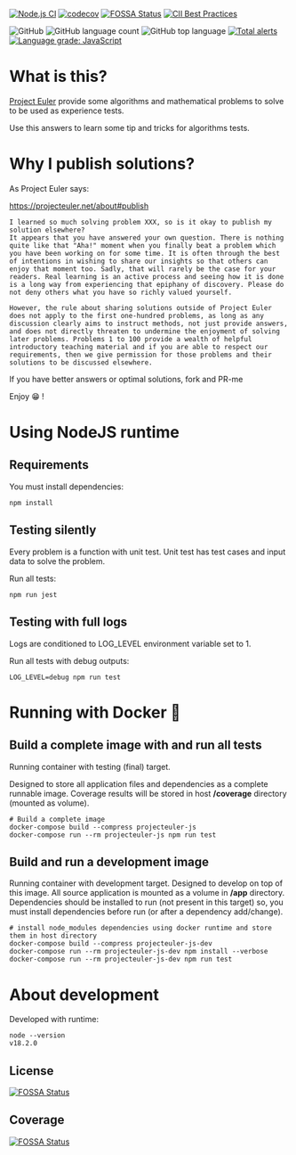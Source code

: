 [![Node.js CI](https://github.com/sir-gon/projecteuler-js/actions/workflows/node.js.yml/badge.svg)](https://github.com/sir-gon/projecteuler-js/actions/workflows/node.js.yml) [![codecov](https://codecov.io/gh/sir-gon/projecteuler-js/branch/main/graph/badge.svg?token=TBP53GERMA)](https://codecov.io/gh/sir-gon/projecteuler-js) 
[![FOSSA Status](https://app.fossa.com/api/projects/git%2Bgithub.com%2Fsir-gon%2Fprojecteuler-js.svg?type=shield)](https://app.fossa.com/projects/git%2Bgithub.com%2Fsir-gon%2Fprojecteuler-js?ref=badge_shield) [![CII Best Practices](https://bestpractices.coreinfrastructure.org/projects/6198/badge)](https://bestpractices.coreinfrastructure.org/projects/6198)

![GitHub](https://img.shields.io/github/license/sir-gon/projecteuler-js) ![GitHub language count](https://img.shields.io/github/languages/count/sir-gon/projecteuler-js) ![GitHub top language](https://img.shields.io/github/languages/top/sir-gon/projecteuler-js) [![Total alerts](https://img.shields.io/lgtm/alerts/g/sir-gon/projecteuler-js.svg?logo=lgtm&logoWidth=18)](https://lgtm.com/projects/g/sir-gon/projecteuler-js/alerts/) [![Language grade: JavaScript](https://img.shields.io/lgtm/grade/javascript/g/sir-gon/projecteuler-js.svg?logo=lgtm&logoWidth=18)](https://lgtm.com/projects/g/sir-gon/projecteuler-js/context:javascript)

# What is this?

[Project Euler](https://projecteuler.net/) provide some algorithms and mathematical problems to solve to be used as experience tests.

Use this answers to learn some tip and tricks for algorithms tests.

# Why I publish solutions?

As Project Euler says:

https://projecteuler.net/about#publish


```
I learned so much solving problem XXX, so is it okay to publish my solution elsewhere?
It appears that you have answered your own question. There is nothing quite like that "Aha!" moment when you finally beat a problem which you have been working on for some time. It is often through the best of intentions in wishing to share our insights so that others can enjoy that moment too. Sadly, that will rarely be the case for your readers. Real learning is an active process and seeing how it is done is a long way from experiencing that epiphany of discovery. Please do not deny others what you have so richly valued yourself.

However, the rule about sharing solutions outside of Project Euler does not apply to the first one-hundred problems, as long as any discussion clearly aims to instruct methods, not just provide answers, and does not directly threaten to undermine the enjoyment of solving later problems. Problems 1 to 100 provide a wealth of helpful introductory teaching material and if you are able to respect our requirements, then we give permission for those problems and their solutions to be discussed elsewhere.
```


If you have better answers or optimal solutions, fork and PR-me

Enjoy 😁 !

# Using NodeJS runtime

## Requirements

You must install dependencies:

```
npm install
```

## Testing silently

Every problem is a function with unit test.
Unit test has test cases and input data to solve the problem.

Run all tests:

```
npm run jest
```

## Testing with full logs

Logs are conditioned to LOG_LEVEL environment variable set to 1.

Run all tests with debug outputs:

```
LOG_LEVEL=debug npm run test
```
# Running with Docker 🐳

## Build a complete image with and run all tests
Running container with testing (final) target.

Designed to store all application files and dependencies as a complete runnable image.
Coverage results will be stored in host **/coverage** directory (mounted as volume).

```
# Build a complete image
docker-compose build --compress projecteuler-js
docker-compose run --rm projecteuler-js npm run test
```


## Build and run a development image

Running container with development target.
Designed to develop on top of this image. All source application is mounted as a volume in **/app** directory.
Dependencies should be installed to run (not present in this target) so, you must install dependencies before run (or after a dependency add/change).

```
# install node_modules dependencies using docker runtime and store them in host directory
docker-compose build --compress projecteuler-js-dev
docker-compose run --rm projecteuler-js-dev npm install --verbose
docker-compose run --rm projecteuler-js-dev npm run test
```

# About development

Developed with runtime:

```
node --version
v18.2.0
```

## License
[![FOSSA Status](https://app.fossa.com/api/projects/git%2Bgithub.com%2Fsir-gon%2Fprojecteuler-js.svg?type=large)](https://app.fossa.com/projects/git%2Bgithub.com%2Fsir-gon%2Fprojecteuler-js?ref=badge_large)

## Coverage
[![FOSSA Status](https://codecov.io/gh/sir-gon/projecteuler-js/branch/main/graphs/tree.svg?token=TBP53GERMA)](https://codecov.io/gh/sir-gon/projecteuler-js)
